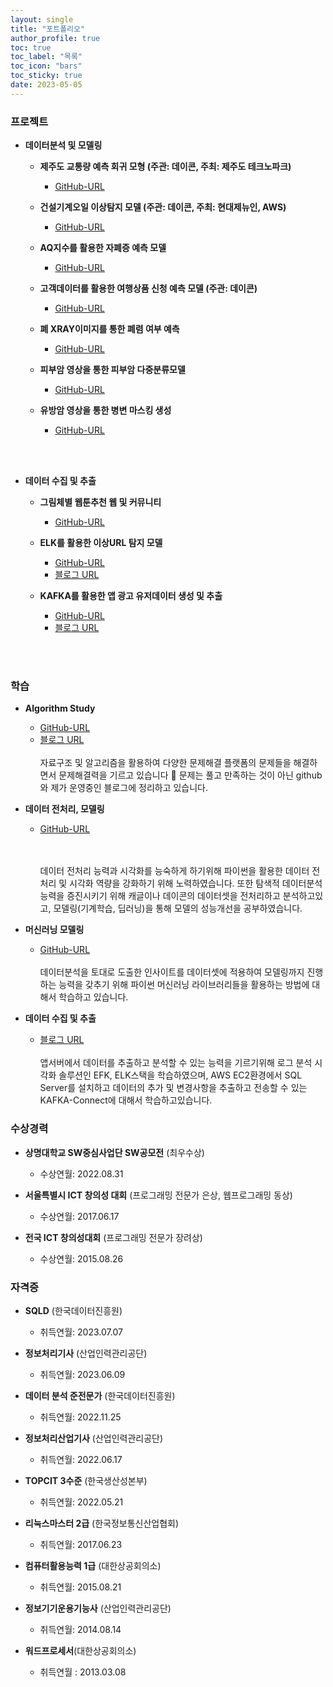 ```yaml
---
layout: single
title: "포트폴리오"
author_profile: true
toc: true
toc_label: "목록"
toc_icon: "bars"
toc_sticky: true
date: 2023-05-05
---
```


### 프로젝트

- **데이터분석 및 모델링**

  - **제주도 교통량 예측 회귀 모형 (주관: 데이콘, 주최: 제주도 테크노파크)**
    - [GitHub-URL](https://github.com/Jongwon0280/DataContest/tree/master/JejuPrediction)

  - **건설기계오일 이상탐지 모델 (주관: 데이콘, 주최: 현대제뉴인, AWS)**
    - [GitHub-URL](https://github.com/Jongwon0280/DataContest/tree/master/OilAnomalyDetection)

  - **AQ지수를 활용한 자폐증 예측 모델**
    - [GitHub-URL](https://github.com/Jongwon0280/EDA-Study-and-Kaggle-Lab/blob/main/캐글데이터EDA/Autism_Screening.ipynb)

  - **고객데이터를 활용한 여행상품 신청 예측 모델 (주관: 데이콘)**
    - [GitHub-URL](https://github.com/Jongwon0280/DataContest/tree/master/TravelPrediction)

  - **폐 XRAY이미지를 통한 폐렴 여부 예측**
    - [GitHub-URL](https://github.com/Jongwon0280/EDA-Study-and-Kaggle-Lab/blob/main/캐글데이터EDA/Chest_Pneumonia.ipynb)

  - **피부암 영상을 통한 피부암 다중분류모델**
    - [GitHub-URL](https://github.com/Jongwon0280/EDA-Study-and-Kaggle-Lab/blob/main/캐글데이터EDA/SkinCancerClassification.ipynb)

  - **유방암 영상을 통한 병변 마스킹 생성**
    - [GitHub-URL](https://github.com/Jongwon0280/EDA-Study-and-Kaggle-Lab/blob/main/캐글데이터EDA/SkinCancerClassification.ipynb)



<br><br>



- **데이터 수집 및 추출**

  - **그림체별 웹툰추천 웹 및 커뮤니티**
    - [GitHub-URL](https://github.com/Jongwon0280/Recommendation-Webtoon-Web)

  - **ELK를 활용한 이상URL 탐지 모델**
    - [GitHub-URL](https://github.com/Jongwon0280/ELK-Study-and-Project)
    - [블로그 URL](https://jongwon0280.github.io/project/ELK-MalURL/)

  - **KAFKA를 활용한 앱 광고 유저데이터 생성 및 추출**
    - [GitHub-URL](https://github.com/Jongwon0280/KAFKA-Study-and-Project)
    - [블로그 URL](https://jongwon0280.github.io/project/KAFKA-setup-프로젝트(1)/)

<br><br>

### 학습

- **Algorithm Study**
  - [GitHub-URL](https://github.com/Jongwon0280/AlgorithmStudy)
  - [블로그 URL](https://jongwon0280.github.io/categories/PS)
	<br><br>
	자료구조 및 알고리즘을 활용하여 다양한 문제해결 플랫폼의 문제들을 해결하면서 문제해결력을 기르고 있습니다 🙂 
	문제는 풀고 만족하는 것이 아닌 github와 제가 운영중인 블로그에 정리하고 있습니다.
    

- **데이터 전처리, 모델링**
  - [GitHub-URL](https://github.com/Jongwon0280/EDA-Study-and-Kaggle-Lab)

	 <br><br>
	데이터 전처리 능력과 시각화를 능숙하게 하기위해 파이썬을 활용한 데이터 전처리 및 시각화 역량을 강화하기 위해 노력하였습니다. 
    	또한 탐색적 데이터분석능력을 증진시키기 위해 캐글이나 데이콘의 데이터셋을 전처리하고 분석하고있고, 모델링(기계학습, 딥러닝)을 통해 모델의 성능개선을 공부하였습니다.

- **머신러닝 모델링**
  - [GitHub-URL](https://github.com/Jongwon0280/Machine-Learning-with-Python-Library)
	<br><br>
	데이터분석을 토대로 도출한 인사이트를 데이터셋에 적용하여 모델링까지 진행하는 능력을 갖추기 위해 파이썬 머신러닝 라이브러리들을 활용하는 방법에 대해서 학습하고 있습니다.

- **데이터 수집 및 추출**
  - [블로그 URL](https://jongwon0280.github.io/categories/DataEngineering)
	<br><br>
	앱서버에서 데이터를 추출하고 분석할 수 있는 능력을 기르기위해 로그 분석 시각화 솔루션인 EFK, ELK스택을 학습하였으며, AWS EC2환경에서 SQL Server를 설치하고 데이터의 추가 및 변경사항을 추출하고 전송할 수 있는 KAFKA-Connect에 대해서 학습하고있습니다.

### 수상경력

- **상명대학교 SW중심사업단 SW공모전** (최우수상)
  - 수상연월: 2022.08.31

- **서울특별시 ICT 창의성 대회** (프로그래밍 전문가 은상, 웹프로그래밍 동상)
  - 수상연월: 2017.06.17

- **전국 ICT 창의성대회** (프로그래밍 전문가 장려상)
  - 수상연월: 2015.08.26

### 자격증

- **SQLD** (한국데이터진흥원)
  - 취득연월: 2023.07.07

- **정보처리기사** (산업인력관리공단)
  - 취득연월: 2023.06.09

- **데이터 분석 준전문가** (한국데이터진흥원)
  - 취득연월: 2022.11.25

- **정보처리산업기사** (산업인력관리공단)
  - 취득연월: 2022.06.17

- **TOPCIT 3수준** (한국생산성본부)
  - 취득연월: 2022.05.21

- **리눅스마스터 2급** (한국정보통신산업협회)
  - 취득연월: 2017.06.23

- **컴퓨터활용능력 1급** (대한상공회의소)
  - 취득연월: 2015.08.21

- **정보기기운용기능사** (산업인력관리공단)
  - 취득연월: 2014.08.14

- **워드프로세서**(대한상공회의소)
    - 취득연월 : 2013.03.08